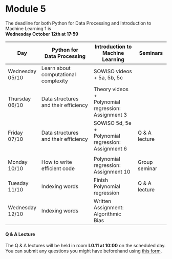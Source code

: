 
# Module 5

The deadline for both Python for Data Processing and Introduction to Machine Learning 1 is<br>**Wednesday October 12th at 17:59**

| Day                | Python for<br>Data Processing        | Introduction to<br>Machine Learning     | Seminars                                    |
|--------------------|--------------------------------------|-----------------------------------------|---------------------------------------------|
| Wednesday<br>05/10 | Learn about computational complexity | SOWISO videos + 5a, 5b, 5c              |                                             |
| Thursday<br>06/10  | Data structures and their efficiency | Theory videos +<br>Polynomial regression:<br>Assignment 3  |                             |
| Friday<br>07/10    | Data structures and their efficiency | SOWISO 5d, 5e +<br>Polynomial regression:<br>Assignment 6  | Q & A lecture               |
|                    |                                      |                                                            |                             |
| Monday<br>10/10    | How to write efficient code          | Polynomial regression:<br>Assignment 10    | Group seminar                               |
| Tuesday<br>11/10   | Indexing words                       | Finish Polynomial regression            | Q & A lecture                               |
| Wednesday<br>12/10 | Indexing words                       | Written Assignment:<br>Algorithmic Bias    |                                             |



#### Q & A Lecture

The Q & A lectures will be held in room **L0.11 at 10:00** on the scheduled day. You can submit any questions you might have beforehand using [this form](https://forms.office.com/Pages/ResponsePage.aspx?id=zcrxoIxhA0S5RXb7PWh05ZTDc7biyulCvpu4U-tarWtUMlZYQUlYMFVMREdWRVVPWTNITlIxQlFUTC4u).

